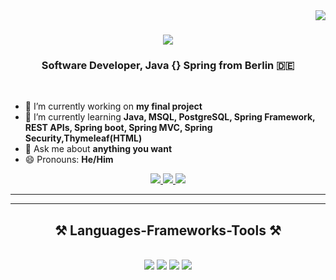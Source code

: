 <img align="right" src="https://visitor-badge.laobi.icu/badge?page_id=salesp07.salesp07" />

<h1 align="center">
    <img src="https://readme-typing-svg.herokuapp.com/?font=Righteous&size=35&center=true&vCenter=true&width=500&height=70&duration=4000&lines=Hi+There!+👋;+I'm+Mahmoud+Najmeh!;" />
</h1>

<h3 align="center">Software Developer, Java {} Spring from Berlin 🇩🇪</h3>

<br/>



- 🔭 I’m currently working on **my final project**
- 🌱 I’m currently learning **Java, MSQL, PostgreSQL, Spring Framework, REST APIs, Spring boot, Spring MVC, Spring Security,Thymeleaf(HTML)**
- 💬 Ask me about **anything you want**
- 😄 Pronouns: **He/Him**

</div>
 
<div align="center"> 
  <a href="mailto:mn.de@outlook.com">
    <img src="https://img.shields.io/badge/Outlook-0078D4?style=for-the-badge&logo=microsoft-outlook&logoColor=white" />
  </a>
  <a href="https://www.linkedin.com/in/mahmoud-najmeh-b53172211?utm_source=share&utm_campaign=share_via&utm_content=profile&utm_medium=ios_app" target="_blank">
    <img src="https://img.shields.io/badge/LinkedIn-0077B5?style=for-the-badge&logo=linkedin&logoColor=white" />
  </a>
  <a href="https://www.xing.com/profile/Mahmoud_Najmeh031649/web_profiles" target="_blank">
    <img src="https://img.shields.io/badge/Xing-006567?style=for-the-badge&logo=xing&logoColor=white" />
  </a>
</div>

<hr/>
 
<hr/>
 
<h2 align="center">⚒️ Languages-Frameworks-Tools ⚒️</h2>
<br/>
<div align="center">
    <img src="https://skillicons.dev/icons?i=java,spring,mysql,postgresql,windows,linux" />
    <img src="https://skillicons.dev/icons?i=javascript,bootstrap,html,css,github,vscode" />
    <img src="https://img.icons8.com/color/48/000000/intellij-idea.png" />
    <img src="https://skillicons.dev/icons?i=eclipse" /><br>
</div>



<br/>


